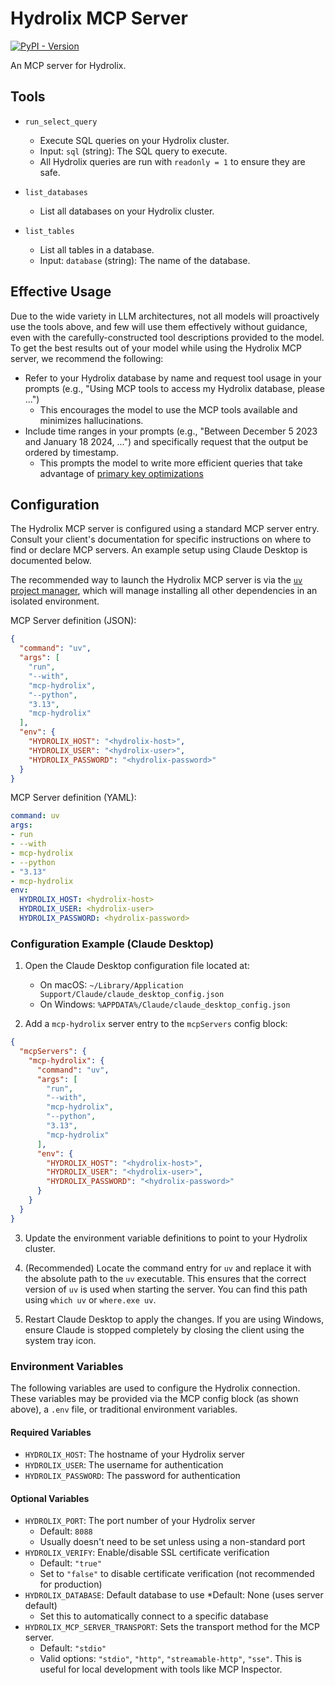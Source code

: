 # Hydrolix MCP Server

[![PyPI - Version](https://img.shields.io/pypi/v/mcp-hydrolix)](https://pypi.org/project/mcp-hydrolix)

An MCP server for Hydrolix.

## Tools

* `run_select_query`
  * Execute SQL queries on your Hydrolix cluster.
  * Input: `sql` (string): The SQL query to execute.
  * All Hydrolix queries are run with `readonly = 1` to ensure they are safe.

* `list_databases`
  * List all databases on your Hydrolix cluster.

* `list_tables`
  * List all tables in a database.
  * Input: `database` (string): The name of the database.

## Effective Usage

Due to the wide variety in LLM architectures, not all models will proactively use the tools above, and few will use them effectively without guidance, even with the carefully-constructed tool descriptions provided to the model. To get the best results out of your model while using the Hydrolix MCP server, we recommend the following:

* Refer to your Hydrolix database by name and request tool usage in your prompts (e.g., "Using MCP tools to access my Hydrolix database, please ...")
  - This encourages the model to use the MCP tools available and minimizes hallucinations.
* Include time ranges in your prompts (e.g., "Between December 5 2023 and January 18 2024, ...") and specifically request that the output be ordered by timestamp.
  - This prompts the model to write more efficient queries that take advantage of [primary key optimizations](https://hydrolix.io/blog/optimizing-latest-n-row-queries/)

## Configuration

The Hydrolix MCP server is configured using a standard MCP server entry. Consult your client's documentation for specific instructions on where to find or declare MCP servers. An example setup using Claude Desktop is documented below.

The recommended way to launch the Hydrolix MCP server is via the [`uv` project manager](https://github.com/astral-sh/uv), which will manage installing all other dependencies in an isolated environment.

MCP Server definition (JSON):

```json
{
  "command": "uv",
  "args": [
    "run",
    "--with",
    "mcp-hydrolix",
    "--python",
    "3.13",
    "mcp-hydrolix"
  ],
  "env": {
    "HYDROLIX_HOST": "<hydrolix-host>",
    "HYDROLIX_USER": "<hydrolix-user>",
    "HYDROLIX_PASSWORD": "<hydrolix-password>"
  }
}
```

MCP Server definition (YAML):

```yaml
command: uv
args:
- run
- --with
- mcp-hydrolix
- --python
- "3.13"
- mcp-hydrolix
env:
  HYDROLIX_HOST: <hydrolix-host>
  HYDROLIX_USER: <hydrolix-user>
  HYDROLIX_PASSWORD: <hydrolix-password>
```

### Configuration Example (Claude Desktop)

1. Open the Claude Desktop configuration file located at:
   - On macOS: `~/Library/Application Support/Claude/claude_desktop_config.json`
   - On Windows: `%APPDATA%/Claude/claude_desktop_config.json`

2. Add a `mcp-hydrolix` server entry to the `mcpServers` config block:

```json
{
  "mcpServers": {
    "mcp-hydrolix": {
      "command": "uv",
      "args": [
        "run",
        "--with",
        "mcp-hydrolix",
        "--python",
        "3.13",
        "mcp-hydrolix"
      ],
      "env": {
        "HYDROLIX_HOST": "<hydrolix-host>",
        "HYDROLIX_USER": "<hydrolix-user>",
        "HYDROLIX_PASSWORD": "<hydrolix-password>"
      }
    }
  }
}
```

3. Update the environment variable definitions to point to your Hydrolix cluster.

4. (Recommended) Locate the command entry for `uv` and replace it with the absolute path to the `uv` executable. This ensures that the correct version of `uv` is used when starting the server. You can find this path using `which uv` or `where.exe uv`.

5. Restart Claude Desktop to apply the changes. If you are using Windows, ensure Claude is stopped completely by closing the client using the system tray icon.

### Environment Variables

The following variables are used to configure the Hydrolix connection. These variables may be provided via the MCP config block (as shown above), a `.env` file, or traditional environment variables.

#### Required Variables
* `HYDROLIX_HOST`: The hostname of your Hydrolix server
* `HYDROLIX_USER`: The username for authentication
* `HYDROLIX_PASSWORD`: The password for authentication

#### Optional Variables
* `HYDROLIX_PORT`: The port number of your Hydrolix server
  * Default: `8088`
  * Usually doesn't need to be set unless using a non-standard port
* `HYDROLIX_VERIFY`: Enable/disable SSL certificate verification
  * Default: `"true"`
  * Set to `"false"` to disable certificate verification (not recommended for production)
* `HYDROLIX_DATABASE`: Default database to use
  *Default: None (uses server default)
  * Set this to automatically connect to a specific database
* `HYDROLIX_MCP_SERVER_TRANSPORT`: Sets the transport method for the MCP server.
  * Default: `"stdio"`
  * Valid options: `"stdio"`, `"http"`, `"streamable-http"`, `"sse"`. This is useful for local development with tools like MCP Inspector.
